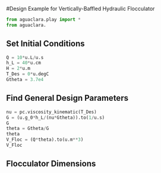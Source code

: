 #Design Example for Vertically-Baffled Hydraulic Flocculator
```python
from aguaclara.play import *
from aguaclara.
```
## Set Initial Conditions
```python
Q = 10*u.L/u.s
h_L = 40*u.cm
H = 2*u.m
T_Des = 0*u.degC
Gtheta = 3.7e4
```
## Find General Design Parameters
```python
nu = pc.viscosity_kinematic(T_Des)
G = (u.g_0*h_L/(nu*Gtheta)).to(1/u.s)
G
theta = Gtheta/G
theta
V_Floc = (Q*theta).to(u.m**3)
V_Floc
```
## Flocculator Dimensions
```python
```
